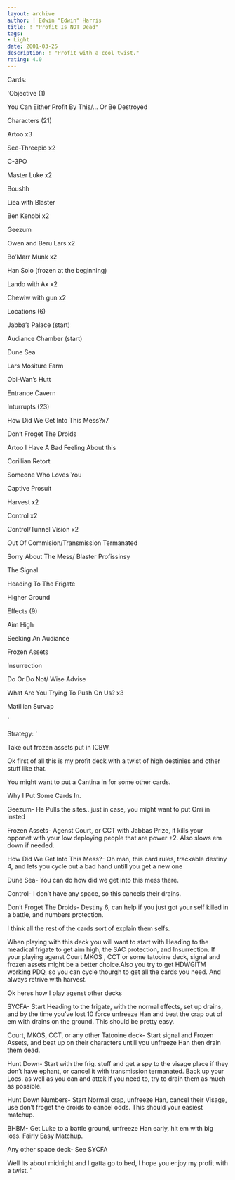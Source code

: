 ```yaml
---
layout: archive
author: ! Edwin "Edwin" Harris
title: ! "Profit Is NOT Dead"
tags:
- Light
date: 2001-03-25
description: ! "Profit with a cool twist."
rating: 4.0
---
```

Cards: 

'Objective (1)

You Can Either Profit By This/... Or Be Destroyed


Characters (21)

Artoo x3

See-Threepio x2

C-3PO 

Master Luke x2

Boushh

Liea with Blaster

Ben Kenobi x2

Geezum

Owen and Beru Lars x2

Bo’Marr Munk x2

Han Solo (frozen at the beginning)

Lando with Ax x2

Chewiw with gun x2


Locations (6)

Jabba’s Palace (start)

Audiance Chamber (start)

Dune Sea

Lars Mositure Farm 

Obi-Wan’s Hutt 

Entrance Cavern


Inturrupts (23)

How Did We Get Into This Mess?x7

Don’t Froget The Droids 

Artoo I Have A Bad Feeling About this 

Corillian Retort

Someone Who Loves You

Captive Prosuit

Harvest x2

Control x2

Control/Tunnel Vision x2

Out Of Commision/Transmission Termanated

Sorry About The Mess/ Blaster Profissinsy 

The Signal

Heading To The Frigate

Higher Ground


Effects (9)

Aim High

Seeking An Audiance

Frozen Assets

Insurrection

Do Or Do Not/ Wise Advise

What Are You Trying To Push On Us? x3

Matillian Survap

'

Strategy: '

Take out frozen assets put in ICBW.


Ok first of all this is my profit deck with a twist of high destinies and other stuff like that. 


You might want to put a Cantina in for some other cards.


Why I Put Some Cards In.


Geezum- He Pulls the sites...just in case, you might want to put Orri in insted


Frozen Assets- Agenst Court, or CCT with Jabbas Prize, it kills your opponet with your low deploying people that are power +2. Also slows em down if needed.


How Did We Get Into This Mess?- Oh man, this card rules, trackable destiny 4, and lets you cycle out a bad hand untill you get a new one


Dune Sea- You can do how did we get into this mess there.


Control- I don’t have any space, so this cancels their drains.


Don’t Froget The Droids- Destiny 6, can help if you just got your self killed in a battle, and numbers protection.


I think all the rest of the cards sort of explain them selfs.




When playing with this deck you will want to start with Heading to the meadical frigate to get aim high, the SAC protection, and Insurrection. If your playing agenst Court MKOS , CCT or some tatooine deck, signal and frozen assets might be a better choice.Also you try to get HDWGITM working PDQ, so you can cycle thourgh to get all the cards you need. And always retrive with harvest.


Ok heres how I play agenst other decks


SYCFA- Start Heading to the frigate, with the normal effects, set up drains, and by the time you’ve lost 10 force unfreeze Han and beat the crap out of em with drains on the ground. This should be pretty easy. 


Court, MKOS, CCT, or any other Tatooine deck- Start signal and Frozen Assets, and beat up on their characters untill you unfreeze Han then drain them dead.


Hunt Down- Start with the frig. stuff and get a spy to the visage place if they don’t have ephant, or cancel it with transmission termanated. Back up your Locs. as well as you can and attck if you need to, try to drain them as much as possible.


Hunt Down Numbers- Start Normal crap, unfreeze Han, cancel their Visage, use don’t froget the droids to cancel odds. This should your easiest matchup.


BHBM- Get Luke to a battle ground, unfreeze Han early, hit em with big loss. Fairly Easy Matchup.


Any other space deck- See SYCFA



Well Its about midnight and I gatta go to bed, I hope you enjoy my profit with a twist.  '